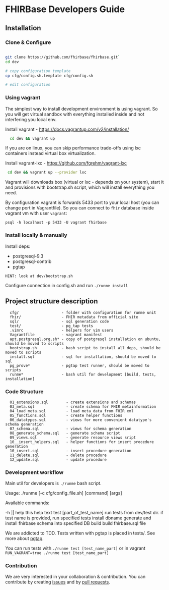 # FHIRBase Developers Guide

## Installation

### Clone & Configure

```bash

git clone https://github.com/fhirbase/fhirbase.git`
cd dev

# copy configuration template
cp cfg/config.sh.template cfg/config.sh

# edit configuration
```

### Using vagrant

The simplest way to install development environment is using vagrant.
So you will get virtual sandbox with everything installed inside and not interfering
you local env.

Install vagrant - https://docs.vagrantup.com/v2/installation/


``` bash
  cd dev && vagrant up
```

If you are on linux, you can skip performance trade-offs using lxc containers
instead virtual box virtualization.

Install vagrant-lxc - https://github.com/fgrehm/vagrant-lxc

```bash
 cd dev && vagrant up --provider lxc
```

Vagrant will downloads box (virtual or lxc - depends on your system),
start it and provisions with bootstrap.sh script,
which will install everything you need.

By configuration vagrant is forwards 5433 port to your local host (you can change port in Vagrantfile).
So you can connect to `fhir` database inside vagrant vm with user `vagrant`:

`psql -h localhost -p 5433 -U vagrant fhirbase`


### Install locally & manually

Install deps:

* postgresql-9.3
* postgresql-contrib
* pgtap

`HINT: look at dev/bootstrap.sh`

Configure connection in config.sh and run `./runme install`

## Project structure description

```
  cfg/                   - folder with configuration for runme unit
  fhir/                  - FHIR metadata from official site
  sql/                   - sql generation code
  test/                  - pg_tap tests
  .vimrc                 - helpers for vim users
  Vagrantfile            - vagrant manifest
  apt.postgresql.org.sh* - copy of postgresql installation on ubuntu, should be moved to scripts
  bootstrap.sh           - bash script to install all deps, should be moved to scripts
  install.sql            - sql for installation, should be moved to sql
  pg_prove*              - pgtap test runner, should be moved to scripts
  runme*                 - bash util for development [build, tests, installation]
```

### Code Structure

```
  01_extensions.sql        - create extensions and schemas
  03_meta.sql              - create schema for FHIR metainformation
  04_load_meta.sql         - load meta data from FHIR xml
  05_functions.sql         - create helper functions
  06_datatypes.sql         - views for more convenient datatype's schema generation
  07_schema.sql            - views for schema generation
  08_generate_schema.sql   - generate schema script
  09_views.sql             - generate resource views sript
  10__insert_helpers.sql   - helper functions for insert procedure generation
  10_insert.sql            - insert procedure generation
  11_delete.sql            - delete procedure
  12_update.sql            - update procedure
```

### Development workflow

Main util for developers is `./runme` bash script.

  Usage: ./runme [-c cfg/config_file.sh] [command] [args]

  Available commands:

  -h || help                this help text
  test [part_of_test_name]  run tests from dev/test dir. if test name is provided, run specified tests
  install dbname            generate and install fhirbase schema into specified DB
  build                     build fhirbase.sql file


We are addicted to TDD.
Tests written with pgtap is placed in tests/.
See more about [pgtap](http://pgtap.org/).

You can run tests with `./runme test [test_name_part]`
or in vagrant
`RUN_VAGRANT=true ./runme test [test_name_part]`

### Contribution

We are very interested in your collaboration & contribution.
You can contribute by creating [issues](https://github.com/fhirbase/fhirbase/issues?state=open)
and by [pull requests](https://help.github.com/articles/using-pull-requests).
